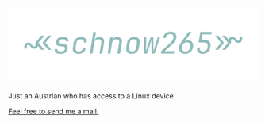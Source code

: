 # ![i made this. I am proud of this.](assets/header.png)

Just an Austrian who has access to a Linux device.

[Feel free to send me a mail.](mailto:thesnowbox@icloud.com)
